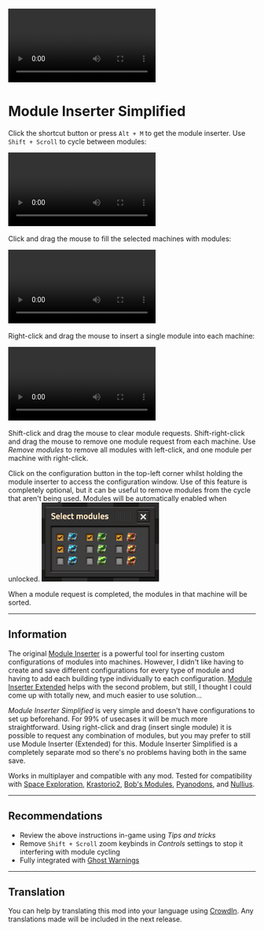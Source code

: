 ![Trailer](https://github.com/tburrows13/ModuleInserterSimplified/raw/master/resources/trailer.mp4)

# Module Inserter Simplified

Click the shortcut button or press `Alt + M` to get the module inserter. Use `Shift + Scroll` to cycle between modules:

![Cycle modules](https://github.com/tburrows13/ModuleInserterSimplified/raw/master/resources/cycle-modules.mp4)

Click and drag the mouse to fill the selected machines with modules:

![Fill all with modules](https://github.com/tburrows13/ModuleInserterSimplified/raw/master/resources/insert-all.mp4)

Right-click and drag the mouse to insert a single module into each machine:

![Add single module to all](https://github.com/tburrows13/ModuleInserterSimplified/raw/master/resources/insert-single.mp4)

Shift-click and drag the mouse to clear module requests.
Shift-right-click and drag the mouse to remove one module request from each machine.
Use _Remove modules_ to remove all modules with left-click, and one module per machine with right-click.

Click on the configuration button in the top-left corner whilst holding the module inserter to access the configuration window. Use of this feature is completely optional, but it can be useful to remove modules from the cycle that aren't being used.
Modules will be automatically enabled when unlocked.
![Configuration GUI](https://github.com/tburrows13/ModuleInserterSimplified/raw/master/resources/config-gui.png)

When a module request is completed, the modules in that machine will be sorted.

-----
## Information
The original [Module Inserter](https://mods.factorio.com/mod/ModuleInserter) is a powerful tool for inserting custom configurations of modules into machines. However, I didn't like having to create and save different configurations for every type of module and having to add each building type individually to each configuration. [Module Inserter Extended](https://mods.factorio.com/mod/ModuleInserterEx) helps with the second problem, but still, I thought I could come up with totally new, and much easier to use solution...

_Module Inserter Simplified_ is very simple and doesn't have configurations to set up beforehand. For 99% of usecases it will be much more straightforward. Using right-click and drag (insert single module) it is possible to request any combination of modules, but you may prefer to still use Module Inserter (Extended) for this. Module Inserter Simplified is a completely separate mod so there's no problems having both in the same save.

Works in multiplayer and compatible with any mod. Tested for compatibility with [Space Exploration](https://mods.factorio.com/mod/space-exploration), [Krastorio2](https://mods.factorio.com/mod/Krastorio2), [Bob's Modules](https://mods.factorio.com/mod/bobmodules), [Pyanodons](https://mods.factorio.com/user/pyanodon), and [Nullius](https://mods.factorio.com/mod/nullius).

-----
## Recommendations
- Review the above instructions in-game using _Tips and tricks_
- Remove `Shift + Scroll` zoom keybinds in _Controls_ settings to stop it interfering with module cycling
- Fully integrated with [Ghost Warnings](https://mods.factorio.com/mod/GhostWarnings)

---
## Translation

You can help by translating this mod into your language using [CrowdIn](https://crowdin.com/project/factorio-mods-localization). Any translations made will be included in the next release.

